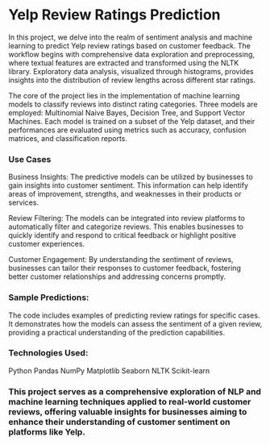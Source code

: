 # Yelp Review Ratings Prediction

In this project, we delve into the realm of sentiment analysis and machine learning to predict Yelp review ratings based on customer feedback. The workflow begins with comprehensive data exploration and preprocessing, where textual features are extracted and transformed using the NLTK library. Exploratory data analysis, visualized through histograms, provides insights into the distribution of review lengths across different star ratings.

The core of the project lies in the implementation of machine learning models to classify reviews into distinct rating categories. Three models are employed: Multinomial Naive Bayes, Decision Tree, and Support Vector Machines. Each model is trained on a subset of the Yelp dataset, and their performances are evaluated using metrics such as accuracy, confusion matrices, and classification reports.

### Use Cases
Business Insights: The predictive models can be utilized by businesses to gain insights into customer sentiment. This information can help identify areas of improvement, strengths, and weaknesses in their products or services.

Review Filtering: The models can be integrated into review platforms to automatically filter and categorize reviews. This enables businesses to quickly identify and respond to critical feedback or highlight positive customer experiences.

Customer Engagement: By understanding the sentiment of reviews, businesses can tailor their responses to customer feedback, fostering better customer relationships and addressing concerns promptly.

### Sample Predictions:
The code includes examples of predicting review ratings for specific cases. It demonstrates how the models can assess the sentiment of a given review, providing a practical understanding of the prediction capabilities.

### Technologies Used:

Python
Pandas
NumPy
Matplotlib
Seaborn
NLTK
Scikit-learn

### This project serves as a comprehensive exploration of NLP and machine learning techniques applied to real-world customer reviews, offering valuable insights for businesses aiming to enhance their understanding of customer sentiment on platforms like Yelp.

